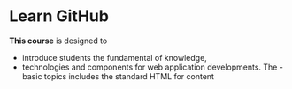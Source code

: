 # Learn GitHub

**This course** is designed to 
- introduce students the fundamental of knowledge, 
- technologies and components for web application developments. The -basic topics includes the standard HTML for content
